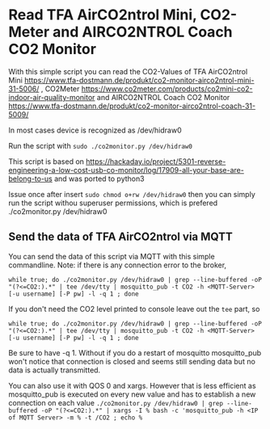 # Read TFA AirCO2ntrol Mini, CO2-Meter and AIRCO2NTROL Coach CO2 Monitor

With this simple script you can read the CO2-Values of TFA AirCO2ntrol Mini https://www.tfa-dostmann.de/produkt/co2-monitor-airco2ntrol-mini-31-5006/ , CO2Meter https://www.co2meter.com/products/co2mini-co2-indoor-air-quality-monitor and AIRCO2NTROL Coach CO2 Monitor https://www.tfa-dostmann.de/produkt/co2-monitor-airco2ntrol-coach-31-5009/

In most cases device is recognized as /dev/hidraw0

Run the script with `sudo ./co2monitor.py /dev/hidraw0`

This script is based on https://hackaday.io/project/5301-reverse-engineering-a-low-cost-usb-co-monitor/log/17909-all-your-base-are-belong-to-us and was ported to python3

Issue once after insert `sudo chmod o+rw /dev/hidraw0` then you can simply run the script withou superuser permissions, which is prefered ./co2monitor.py /dev/hidraw0

## Send the data of TFA AirCO2ntrol via MQTT

You can send the data of this script via MQTT with this simple commandline. Note: if there is any connection error to the broker, 

`while true; do ./co2monitor.py /dev/hidraw0 | grep --line-buffered -oP "(?<=CO2:).*" | tee /dev/tty | mosquitto_pub -t CO2 -h <MQTT-Server> [-u username] [-P pw] -l -q 1 ; done`

If you don't need the CO2 level printed to console leave out the `tee` part, so 

`while true; do ./co2monitor.py /dev/hidraw0 | grep --line-buffered -oP "(?<=CO2:).*" | tee /dev/tty | mosquitto_pub -t CO2 -h <MQTT-Server> [-u username] [-P pw] -l -q 1 ; done`

Be sure to have -q 1. Without if you do a restart of mosquitto mosquitto_pub won't notice that connection is closed and seems still sending data but no data is actually transmitted. 

You can also use it with QOS 0 and xargs. However that is less efficient as mosquitto_pub is executed on every new value and has to establish a new connection on each value `./co2monitor.py /dev/hidraw0 | grep --line-buffered -oP "(?<=CO2:).*" | xargs -I % bash -c 'mosquitto_pub -h <IP of MQTT Server> -m % -t /CO2 ; echo %`
